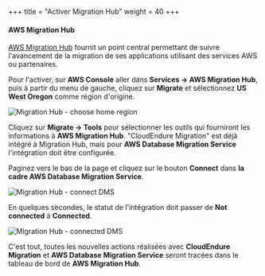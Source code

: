 +++
title = "Activer Migration Hub"
weight = 40
+++

#### AWS Migration Hub

<a href="https://aws.amazon.com/migration-hub/" target="_blank">AWS Migration Hub</a> fournit un point central permettant de suivre l'avancement de la migration de ses applications utilisant des services AWS ou partenaires. 

Pour l'activer, sur **AWS Console** aller dans **Services -> AWS Migration Hub**, puis à partir du menu de gauche, cliquez sur **Migrate** et sélectionnez **US West Oregon** comme région d'origine.

![Migration Hub - choose home region](/intro/migration-hub-choose-home-region.png)

Cliquez sur **Migrate -> Tools** pour sélectionner les outils qui fourniront les informations à **AWS Migration Hub**. "CloudEndure Migration" est déjà intégré à Migration Hub, mais pour **AWS Database Migration Service** l'intégration doit être configurée.

Paginez vers le bas de la page et cliquez sur le bouton **Connect** dans **la cadre AWS Database Migration Service**.

![Migration Hub - connect DMS](/intro/migration-hub-connect-dms.png)

En quelques secondes, le statut de l'intégration doit passer de **Not connected** à **Connected**.

![Migration Hub - connected DMS](/intro/migration-hub-connect-dms-connected.png)

C'est tout, toutes les nouvelles actions réalisées avec **CloudEndure Migration** et **AWS Database Migration Service** seront tracées dans le tableau de bord de **AWS Migration Hub**.

